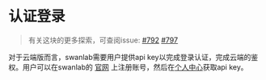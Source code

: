 # 认证登录

> 有关这块的更多探索，可查阅issue:
> [#792](https://github.com/SwanHubX/SwanLab/issues/792) [#797](https://github.com/SwanHubX/SwanLab/issues/797)

对于云端版而言，swanlab需要用户提供api key以完成登录认证，完成云端的鉴权。用户可以在swanlab的 [官网](https://swanlab.cn)
上注册账号，然后在[个人中心](https://swanlab.cn/space/~/settings)获取api key。